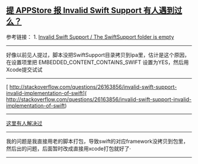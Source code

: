 ## [提 APPStore 报 Invalid Swift Support 有人遇到过么？](http://swiftcn.io/topics/17)

参考链接：
	1. [Invalid Swift Support / The SwiftSupport folder is empty](http://stackoverflow.com/questions/32559204/invalid-swift-support-the-swiftsupport-folder-is-empty)

---------

好像以前见人提过，脚本没把SwiftSupport目录拷贝到ipa里，估计是这个原因，在设置项里把 EMBEDDED_CONTENT_CONTAINS_SWIFT 设置为YES，然后用Xcode提交试试

---------

[ http://stackoverflow.com/questions/26163856/invalid-swift-support-invalid-implementation-of-swift]( http://stackoverflow.com/questions/26163856/invalid-swift-support-invalid-implementation-of-swift)

---------

[这里有人解决过]( http://www.codernotes.cn/?p=16)

---------

我的问题是我直接用老的脚本打包，导致swift的对应framework没拷贝到包里，然后出的问题，后面暂时改成直接用xcode打包就好了·

--------
